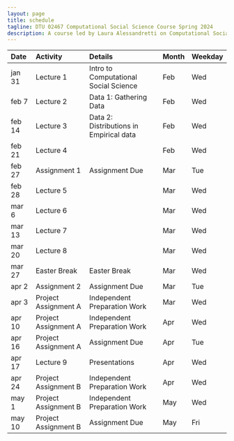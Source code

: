```yaml
---
layout: page
title: schedule
tagline: DTU 02467 Computational Social Science Course Spring 2024
description: A course led by Laura Alessandretti on Computational Social Science
---
```






| Date        | Activity                     | Details                    |     Month     |    Weekday     |
| :---        |    :---                   |    :---                 |          :--- |           :--- |
| jan 31       | Lecture 1                   | Intro to Computational Social Science      | Feb           |      Wed       |
| feb 7       | Lecture 2                   | Data 1: Gathering Data                     | Feb           |      Wed       |
| feb 14      | Lecture 3                   | Data 2: Distributions in Empirical data                    | Feb           |      Wed       |
| feb 21      | Lecture 4                   |                     | Feb           |      Wed       |
| feb 27      | Assignment 1                | Assignment Due                    | Mar           |      Tue       |
| feb 28      | Lecture 5                   |                     | Mar           |      Wed       |
| mar 6       | Lecture 6                   |                     | Mar           |      Wed       |
| mar 13      | Lecture 7                   |                     | Mar           |      Wed       |
| mar 20      | Lecture 8                   |                     | Mar           |      Wed       |
| mar 27      | Easter Break               | Easter Break              | Mar           |      Wed       |
| apr 2      | Assignment 2              | Assignment Due                    | Mar           |      Tue       |
| apr 3       | Project Assignment A        |Independent Preparation Work| Mar           |      Wed       |
| apr 10      | Project Assignment A        |Independent Preparation Work| Apr           |      Wed       |
| apr 16      | Project Assignment A        | Assignment Due                    | Apr           |      Tue       |
| apr 17      | Lecture 9                   | Presentations              | Apr           |      Wed       |
| apr 24      | Project Assignment B        |Independent Preparation Work| Apr           |      Wed       |
| may 1       | Project Assignment B        |Independent Preparation Work| May           |      Wed       |
| may 10      | Project Assignment B        | Assignment Due             | May           |      Fri       |
